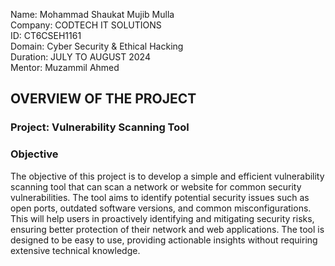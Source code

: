Name: Mohammad Shaukat Mujib Mulla  
Company: CODTECH IT SOLUTIONS  
ID: CT6CSEH1161  
Domain: Cyber Security & Ethical Hacking  
Duration: JULY TO AUGUST 2024  
Mentor: Muzammil Ahmed  
  
## OVERVIEW OF THE PROJECT
### Project: Vulnerability Scanning Tool
### Objective
The objective of this project is to develop a simple and efficient vulnerability scanning tool that can scan a network or website for common security vulnerabilities. The tool aims to identify potential security issues such as open ports, outdated software versions, and common misconfigurations. This will help users in proactively identifying and mitigating security risks, ensuring better protection of their network and web applications. The tool is designed to be easy to use, providing actionable insights without requiring extensive technical knowledge.
